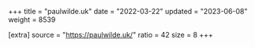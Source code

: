 +++
title = "paulwilde.uk"
date = "2022-03-22"
updated = "2023-06-08"
weight = 8539

[extra]
source = "https://paulwilde.uk/"
ratio = 42
size = 8
+++
